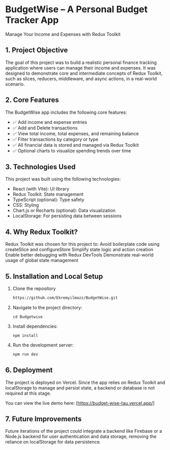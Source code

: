 # BudgetWise – A Personal Budget Tracker App
Manage Your Income and Expenses with Redux Toolkit

## 1. Project Objective
The goal of this project was to build a realistic personal finance tracking application where users can manage their income and expenses. It was designed to demonstrate core and intermediate concepts of Redux Toolkit, such as slices, reducers, middleware, and async actions, in a real-world scenario.

## 2. Core Features
The BudgetWise app includes the following core features:
- ✅ Add income and expense entries 
- ✅ Add and Delete transactions 
- ✅ View total income, total expenses, and remaining balance 
- ✅ Filter transactions by category or type 
- ✅ All financial data is stored and managed via Redux Toolkit 
- ✅ Optional charts to visualize spending trends over time 

## 3. Technologies Used
This project was built using the following technologies:
- React (with Vite): UI library 
- Redux Toolkit: State management 
- TypeScript (optional): Type safety 
- CSS: Styling 
- Chart.js or Recharts (optional): Data visualization 
- LocalStorage: For persisting data between sessions 

## 4. Why Redux Toolkit?
Redux Toolkit was chosen for this project to:
Avoid boilerplate code using 
createSlice and configureStore 
Simplify state logic and action creation 
Enable better debugging with Redux DevTools 
Demonstrate real-world usage of global state management 

## 5. Installation and Local Setup

1. Clone the repository

   ```bash
   https://github.com/Ekremyilmazz/BudgetWise.git
2. Navigate to the project directory:
   ```
   cd Budgetwise
3. Install dependencies:
   ```
   npm install
4. Run the development server:
   ```bash
   npm run dev

## 6. Deployment
The project is deployed on Vercel. Since the app relies on Redux Toolkit and 
localStorage to manage and persist state, a backend or database is not required at this stage.

You can view the live demo here: [https://budget-wise-tau.vercel.app/]

## 7. Future Improvements
Future iterations of the project could integrate a backend like Firebase or a Node.js backend for user authentication and data storage, removing the reliance on 
localStorage for data persistence.

